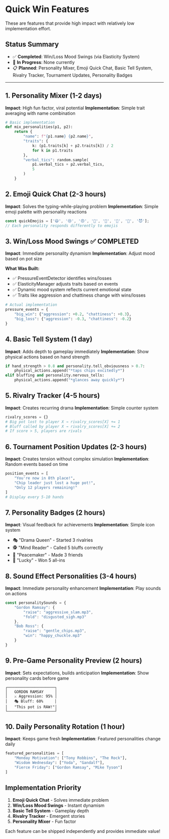 # Quick Win Features

These are features that provide high impact with relatively low implementation effort.

## Status Summary
- ✅ **Completed**: Win/Loss Mood Swings (via Elasticity System)
- 🚧 **In Progress**: None currently
- 📋 **Planned**: Personality Mixer, Emoji Quick Chat, Basic Tell System, Rivalry Tracker, Tournament Updates, Personality Badges

---

## 1. Personality Mixer (1-2 days)
**Impact**: High fun factor, viral potential
**Implementation**: Simple trait averaging with name combination

```python
# Basic implementation
def mix_personalities(p1, p2):
    return {
        "name": f"{p1.name} {p2.name}",
        "traits": {
            k: (p1.traits[k] + p2.traits[k]) / 2 
            for k in p1.traits
        },
        "verbal_tics": random.sample(
            p1.verbal_tics + p2.verbal_tics, 
            5
        )
    }
```

## 2. Emoji Quick Chat (2-3 hours)
**Impact**: Solves the typing-while-playing problem
**Implementation**: Simple emoji palette with personality reactions

```javascript
const quickEmojis = ['😄', '😢', '😠', '🤔', '🎉', '💪', '🙏', '😈'];
// Each personality responds differently to emojis
```

## 3. Win/Loss Mood Swings ✅ COMPLETED
**Impact**: Immediate personality dynamism
**Implementation**: Adjust mood based on pot size

**What Was Built:**
- ✅ PressureEventDetector identifies wins/losses
- ✅ ElasticityManager adjusts traits based on events
- ✅ Dynamic mood system reflects current emotional state
- ✅ Traits like aggression and chattiness change with wins/losses

```python
# Actual implementation
pressure_events = {
    "big_win": {"aggression": +0.2, "chattiness": +0.3},
    "big_loss": {"aggression": -0.3, "chattiness": -0.2}
}
```

## 4. Basic Tell System (1 day)
**Impact**: Adds depth to gameplay immediately
**Implementation**: Show physical actions based on hand strength

```python
if hand_strength > 0.8 and personality.tell_obviousness > 0.7:
    physical_actions.append("*taps chips excitedly*")
elif bluffing and personality.nervous_tells:
    physical_actions.append("*glances away quickly*")
```

## 5. Rivalry Tracker (4-5 hours)
**Impact**: Creates recurring drama
**Implementation**: Simple counter system

```python
rivalry_scores = {}
# Big pot lost to player X → rivalry_scores[X] += 1
# Bluff called by player X → rivalry_scores[X] += 2
# If score > 5, players are rivals
```

## 6. Tournament Position Updates (2-3 hours)
**Impact**: Creates tension without complex simulation
**Implementation**: Random events based on time

```python
position_events = [
    "You're now in 8th place!",
    "Chip leader just lost a huge pot!",
    "Only 12 players remaining!"
]
# Display every 5-10 hands
```

## 7. Personality Badges (2 hours)
**Impact**: Visual feedback for achievements
**Implementation**: Simple icon system

- 🎭 "Drama Queen" - Started 3 rivalries
- 🕵️ "Mind Reader" - Called 5 bluffs correctly
- 💝 "Peacemaker" - Made 3 friends
- 🎰 "Lucky" - Won 5 all-ins

## 8. Sound Effect Personalities (3-4 hours)
**Impact**: Immediate personality enhancement
**Implementation**: Play sounds on actions

```javascript
const personalitySounds = {
    "Gordon Ramsay": {
        "raise": "aggressive_slam.mp3",
        "fold": "disgusted_sigh.mp3"
    },
    "Bob Ross": {
        "raise": "gentle_chips.mp3",
        "win": "happy_chuckle.mp3"
    }
}
```

## 9. Pre-Game Personality Preview (2 hours)
**Impact**: Sets expectations, builds anticipation
**Implementation**: Show personality cards before game

```
┌─────────────────────┐
│   GORDON RAMSAY     │
│   ⚔️ Aggression: 95% │
│   🎭 Bluff: 60%     │
│   "This pot is RAW!"│
└─────────────────────┘
```

## 10. Daily Personality Rotation (1 hour)
**Impact**: Keeps game fresh
**Implementation**: Featured personalities change daily

```python
featured_personalities = [
    "Monday Motivation": ["Tony Robbins", "The Rock"],
    "Wisdom Wednesday": ["Yoda", "Gandalf"],
    "Fierce Friday": ["Gordon Ramsay", "Mike Tyson"]
]
```

## Implementation Priority

1. **Emoji Quick Chat** - Solves immediate problem
2. **Win/Loss Mood Swings** - Instant dynamism
3. **Basic Tell System** - Gameplay depth
4. **Rivalry Tracker** - Emergent stories
5. **Personality Mixer** - Fun factor

Each feature can be shipped independently and provides immediate value!